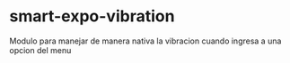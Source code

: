 # smart-expo-vibration

Modulo para manejar de manera nativa la vibracion cuando ingresa a una opcion del menu
